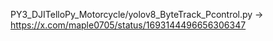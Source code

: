 PY3_DJITelloPy_Motorcycle/yolov8_ByteTrack_Pcontrol.py
→ https://x.com/maple0705/status/1693144496656306347
